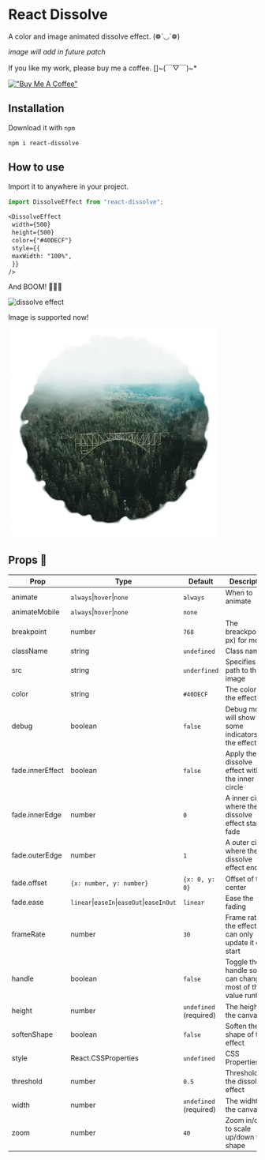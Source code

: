# React Dissolve

A color and image animated dissolve effect. (❁´◡`❁)

*image will add in future patch*

If you like my work, please buy me a coffee. []\~(￣▽￣)\~*

[!["Buy Me A Coffee"](https://www.buymeacoffee.com/assets/img/custom_images/orange_img.png)](https://www.buymeacoffee.com/jackszeto)

## Installation

Download it with `npm`

```
npm i react-dissolve
```

## How to use

Import it to anywhere in your project.

```ts
import DissolveEffect from "react-dissolve";
```

```tsx
<DissolveEffect
 width={500}
 height={500}
 color={"#40DECF"}
 style={{
 maxWidth: "100%",
 }}
/>
```

And BOOM! 🌟🌟🌟

![dissolve effect](dissolve-effect.gif)

Image is supported now!

![image dissolve effect](dissolve-effect-2.gif)

## Props 🍞

| Prop | Type | Default | Description |
| --- | --- | --- | --- |
| animate | `always`\|`hover`\|`none` | `always` | When to animate |
| animateMobile | `always`\|`hover`\|`none` | `none` | | The same as `animate` but only apply on mobile devices |
| breakpoint | number | `768` | The breackpoint(in px) for mobile |
| className | string | `undefined` | Class name |
| src | string | `underfined` | Specifies the path to the image |
| color | string | `#40DECF` | The color of the effect |
| debug | boolean | `false` | Debug mode will show some indicators of the effect |
| fade.innerEffect | boolean | `false` | Apply the dissolve effect within the inner circle |
| fade.innerEdge | number | `0` | A inner circle where the dissolve effect start to fade |
| fade.outerEdge | number | `1` | A outer circle where the dissolve effect end |
| fade.offset | `{x: number, y: number}` | `{x: 0, y: 0}` | Offset of the center |
| fade.ease | `linear`\|`easeIn`\|`easeOut`\|`easeInOut` | `linear` | Ease the fading |
| frameRate | number | `30` | Frame rate of the effect\n can only update it on start |
| handle | boolean | `false` | Toggle the handle so you can change most of the value runtime |
| height | number | `undefined` (required) | The height of the canvas |
| softenShape | boolean | `false` | Soften the shape of the effect |
| style | React.CSSProperties | `undefined` | CSS Properties |
| threshold | number | `0.5` | Threshold of the dissolve effect |
| width | number | `undefined` (required) | The widht of the canvas |
| zoom | number | `40` | Zoom in/out to scale up/down the shape |
